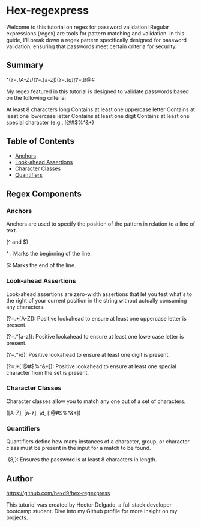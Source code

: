 # Hex-regexpress

Welcome to this tutorial on regex for password validation! Regular expressions (regex) are tools for pattern matching and validation. In this guide, I'll break down a regex pattern specifically designed for password validation, ensuring that passwords meet certain criteria for security.

## Summary

^(?=._[A-Z])(?=._[a-z])(?=._\d)(?=._[!@#$%^&*]).{8,}$

My regex featured in this tutorial is designed to validate passwords based on the following criteria:

At least 8 characters long
Contains at least one uppercase letter
Contains at least one lowercase letter
Contains at least one digit
Contains at least one special character (e.g., !@#$%^&\*)

## Table of Contents

- [Anchors](#Anchors)
- [Look-ahead Assertions](#Look-ahead-Assertions)
- [Character Classes](#Character-Classes)
- [Quantifiers](#Quantifiers)

## Regex Components

### Anchors

Anchors are used to specify the position of the pattern in relation to a line of text.

(^ and $)

^ : Marks the beginning of the line.

$: Marks the end of the line.

### Look-ahead Assertions

Look-ahead assertions are zero-width assertions that let you test what's to the right of your current position in the string without actually consuming any characters.

(?=.\*[A-Z]): Positive lookahead to ensure at least one uppercase letter is present.

(?=.\*[a-z]): Positive lookahead to ensure at least one lowercase letter is present.

(?=.\*\d): Positive lookahead to ensure at least one digit is present.

(?=.\*[!@#$%^&*]): Positive lookahead to ensure at least one special character from the set is present.

### Character Classes

Character classes allow you to match any one out of a set of characters.

([A-Z], [a-z], \d, [!@#$%^&*])

### Quantifiers

Quantifiers define how many instances of a character, group, or character class must be present in the input for a match to be found.

.{8,}: Ensures the password is at least 8 characters in length.

## Author

https://github.com/hexd9/hex-regexpress

This tuturiol was created by Hector Delgado, a full stack developer bootcamp student. Dive into my Github profile for more insight on my projects.
